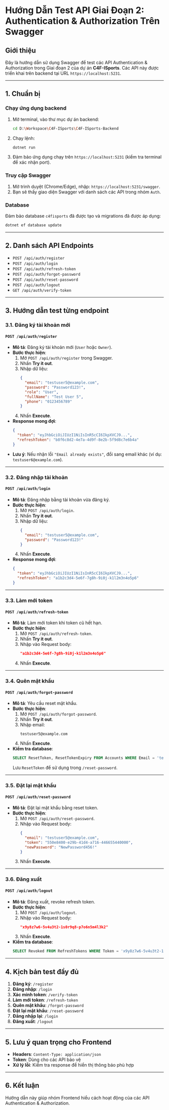 # Hướng Dẫn Test API Giai Đoạn 2: Authentication & Authorization Trên Swagger

## Giới thiệu

Đây là hướng dẫn sử dụng Swagger để test các API Authentication & Authorization trong Giai đoạn 2 của dự án **C4F-ISports**. Các API này được triển khai trên backend tại URL `https://localhost:5231`.

---

## 1. Chuẩn bị

### Chạy ứng dụng backend

1. Mở terminal, vào thư mục dự án backend:
   ```bash
   cd D:\Workspace\C4F-ISports\C4F-ISports-Backend
   ```
2. Chạy lệnh:
   ```bash
   dotnet run
   ```
3. Đảm bảo ứng dụng chạy trên `https://localhost:5231` (kiểm tra terminal để xác nhận port).

### Truy cập Swagger

1. Mở trình duyệt (Chrome/Edge), nhập: `https://localhost:5231/swagger`.
2. Bạn sẽ thấy giao diện Swagger với danh sách các API trong nhóm `Auth`.

### Database

Đảm bảo database `c4fisports` đã được tạo và migrations đã được áp dụng:
```bash
dotnet ef database update
```

---

## 2. Danh sách API Endpoints

- `POST /api/auth/register`
- `POST /api/auth/login`
- `POST /api/auth/refresh-token`
- `POST /api/auth/forgot-password`
- `POST /api/auth/reset-password`
- `POST /api/auth/logout`
- `GET /api/auth/verify-token`

---

## 3. Hướng dẫn test từng endpoint

### 3.1. Đăng ký tài khoản mới
#### `POST /api/auth/register`

- **Mô tả**: Đăng ký tài khoản mới (`User` hoặc `Owner`).
- **Bước thực hiện**:
  1. Mở `POST /api/auth/register` trong Swagger.
  2. Nhấn **Try it out**.
  3. Nhập dữ liệu:
     ```json
     {
       "email": "testuser5@example.com",
       "password": "Password123!",
       "role": "User",
       "fullName": "Test User 5",
       "phone": "0123456789"
     }
     ```
  4. Nhấn **Execute**.
- **Response mong đợi**:
  ```json
  {
    "token": "eyJhbGciOiJIUzI1NiIsInR5cCI6IkpXVCJ9...",
    "refreshToken": "b8f6c8d2-4e7a-4d9f-8e2b-5f9d8c7e6b4a"
  }
  ```
- **Lưu ý**: Nếu nhận lỗi `"Email already exists"`, đổi sang email khác (ví dụ: `testuser6@example.com`).

---

### 3.2. Đăng nhập tài khoản
#### `POST /api/auth/login`

- **Mô tả**: Đăng nhập bằng tài khoản vừa đăng ký.
- **Bước thực hiện**:
  1. Mở `POST /api/auth/login`.
  2. Nhấn **Try it out**.
  3. Nhập dữ liệu:
     ```json
     {
       "email": "testuser5@example.com",
       "password": "Password123!"
     }
     ```
  4. Nhấn **Execute**.
- **Response mong đợi**:
  ```json
  {
    "token": "eyJhbGciOiJIUzI1NiIsInR5cCI6IkpXVCJ9...",
    "refreshToken": "a1b2c3d4-5e6f-7g8h-9i0j-k1l2m3n4o5p6"
  }
  ```

---

### 3.3. Làm mới token
#### `POST /api/auth/refresh-token`

- **Mô tả**: Làm mới token khi token cũ hết hạn.
- **Bước thực hiện**:
  1. Mở `POST /api/auth/refresh-token`.
  2. Nhấn **Try it out**.
  3. Nhập vào Request body:
     ```json
     "a1b2c3d4-5e6f-7g8h-9i0j-k1l2m3n4o5p6"
     ```
  4. Nhấn **Execute**.

---

### 3.4. Quên mật khẩu
#### `POST /api/auth/forgot-password`

- **Mô tả**: Yêu cầu reset mật khẩu.
- **Bước thực hiện**:
  1. Mở `POST /api/auth/forgot-password`.
  2. Nhấn **Try it out**.
  3. Nhập email:
     ```text
     testuser5@example.com
     ```
  4. Nhấn **Execute**.
- **Kiểm tra database**:
  ```sql
  SELECT ResetToken, ResetTokenExpiry FROM Accounts WHERE Email = 'testuser5@example.com';
  ```
  Lưu `ResetToken` để sử dụng trong `/reset-password`.

---

### 3.5. Đặt lại mật khẩu
#### `POST /api/auth/reset-password`

- **Mô tả**: Đặt lại mật khẩu bằng reset token.
- **Bước thực hiện**:
  1. Mở `POST /api/auth/reset-password`.
  2. Nhập vào Request body:
     ```json
     {
       "email": "testuser5@example.com",
       "token": "550e8400-e29b-41d4-a716-446655440000",
       "newPassword": "NewPassword456!"
     }
     ```
  3. Nhấn **Execute**.

---

### 3.6. Đăng xuất
#### `POST /api/auth/logout`

- **Mô tả**: Đăng xuất, revoke refresh token.
- **Bước thực hiện**:
  1. Mở `POST /api/auth/logout`.
  2. Nhập vào Request body:
     ```json
     "x9y8z7w6-5v4u3t2-1s0r9q8-p7o6n5m4l3k2"
     ```
  3. Nhấn **Execute**.
- **Kiểm tra database**:
  ```sql
  SELECT Revoked FROM RefreshTokens WHERE Token = 'x9y8z7w6-5v4u3t2-1s0r9q8-p7o6n5m4l3k2';
  ```

---

## 4. Kịch bản test đầy đủ

1. **Đăng ký**: `/register`
2. **Đăng nhập**: `/login`
3. **Xác minh token**: `/verify-token`
4. **Làm mới token**: `/refresh-token`
5. **Quên mật khẩu**: `/forgot-password`
6. **Đặt lại mật khẩu**: `/reset-password`
7. **Đăng nhập lại**: `/login`
8. **Đăng xuất**: `/logout`

---

## 5. Lưu ý quan trọng cho Frontend
- **Headers**: `Content-Type: application/json`
- **Token**: Dùng cho các API bảo vệ
- **Xử lý lỗi**: Kiểm tra response để hiển thị thông báo phù hợp

---

## 6. Kết luận
Hướng dẫn này giúp nhóm Frontend hiểu cách hoạt động của các API Authentication & Authorization.

